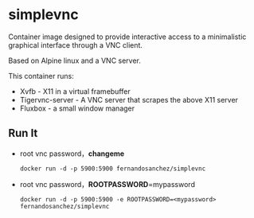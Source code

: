 simplevnc
=====

Container image designed to provide interactive access to a minimalistic graphical interface through a VNC client.

Based on Alpine linux and a VNC server.

This container runs:

* Xvfb - X11 in a virtual framebuffer
* Tigervnc-server - A VNC server that scrapes the above X11 server
* Fluxbox - a small window manager

## Run It
* root  vnc password，**changeme**

    `docker run -d -p 5900:5900 fernandosanchez/simplevnc`

* root  vnc password，**ROOTPASSWORD**=mypassword

    `docker run -d -p 5900:5900 -e ROOTPASSWORD=<mypassword> fernandosanchez/simplevnc` 
